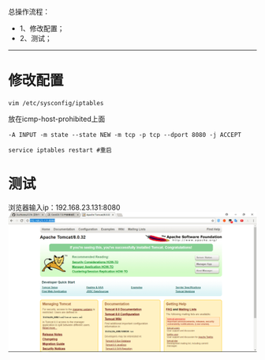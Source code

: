 总操作流程：
- 1、修改配置；
- 2、测试；

----------

# 修改配置
```shell
vim /etc/sysconfig/iptables
```
放在icmp-host-prohibited上面
```shell
-A INPUT -m state --state NEW -m tcp -p tcp --dport 8080 -j ACCEPT
```

```shell
service iptables restart #重启
```
# 测试
浏览器输入ip：192.168.23.131:8080
![](image/2-1.png)
